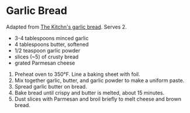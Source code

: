 # Garlic Bread

Adapted from [The Kitchn's garlic bread](http://www.thekitchn.com/how-to-make-garlic-bread-cooking-lessons-from-the-kitchn-215416). Serves 2.

- 3-4 tablespoons minced garlic
- 4 tablespoons butter, softened
- 1/2 teaspoon garlic powder
- slices (~5) of crusty bread
- grated Parmesan cheese

1. Preheat oven to 350&deg;F. Line a baking sheet with foil.
2. Mix together garlic, butter, and garlic powder to make a uniform paste.
3. Spread garlic butter on bread.
4. Bake bread until crispy and butter is melted, about 15 minutes.
5. Dust slices with Parmesan and broil briefly to melt cheese and brown bread.
